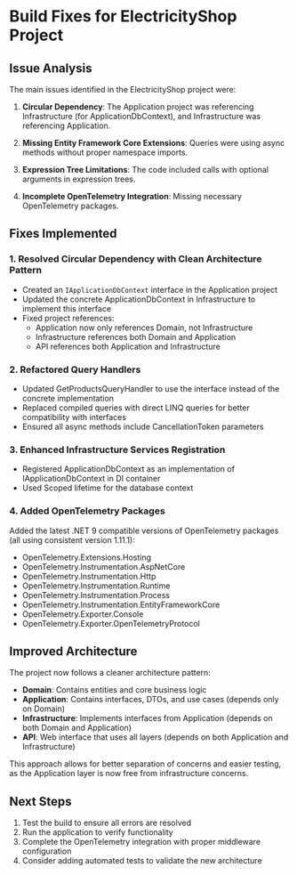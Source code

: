 # Build Fixes for ElectricityShop Project

## Issue Analysis

The main issues identified in the ElectricityShop project were:

1. **Circular Dependency**: The Application project was referencing Infrastructure (for ApplicationDbContext), and Infrastructure was referencing Application.

2. **Missing Entity Framework Core Extensions**: Queries were using async methods without proper namespace imports.

3. **Expression Tree Limitations**: The code included calls with optional arguments in expression trees.

4. **Incomplete OpenTelemetry Integration**: Missing necessary OpenTelemetry packages.

## Fixes Implemented

### 1. Resolved Circular Dependency with Clean Architecture Pattern

- Created an `IApplicationDbContext` interface in the Application project
- Updated the concrete ApplicationDbContext in Infrastructure to implement this interface
- Fixed project references:
  - Application now only references Domain, not Infrastructure
  - Infrastructure references both Domain and Application
  - API references both Application and Infrastructure

### 2. Refactored Query Handlers

- Updated GetProductsQueryHandler to use the interface instead of the concrete implementation
- Replaced compiled queries with direct LINQ queries for better compatibility with interfaces
- Ensured all async methods include CancellationToken parameters

### 3. Enhanced Infrastructure Services Registration

- Registered ApplicationDbContext as an implementation of IApplicationDbContext in DI container
- Used Scoped lifetime for the database context

### 4. Added OpenTelemetry Packages

Added the latest .NET 9 compatible versions of OpenTelemetry packages (all using consistent version 1.11.1):
- OpenTelemetry.Extensions.Hosting
- OpenTelemetry.Instrumentation.AspNetCore
- OpenTelemetry.Instrumentation.Http
- OpenTelemetry.Instrumentation.Runtime
- OpenTelemetry.Instrumentation.Process
- OpenTelemetry.Instrumentation.EntityFrameworkCore
- OpenTelemetry.Exporter.Console
- OpenTelemetry.Exporter.OpenTelemetryProtocol

## Improved Architecture

The project now follows a cleaner architecture pattern:

- **Domain**: Contains entities and core business logic
- **Application**: Contains interfaces, DTOs, and use cases (depends only on Domain)
- **Infrastructure**: Implements interfaces from Application (depends on both Domain and Application)
- **API**: Web interface that uses all layers (depends on both Application and Infrastructure)

This approach allows for better separation of concerns and easier testing, as the Application layer is now free from infrastructure concerns.

## Next Steps

1. Test the build to ensure all errors are resolved
2. Run the application to verify functionality
3. Complete the OpenTelemetry integration with proper middleware configuration
4. Consider adding automated tests to validate the new architecture
